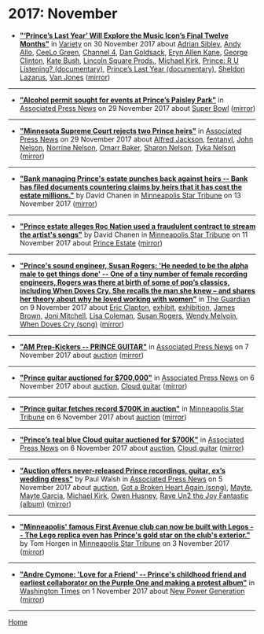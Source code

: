 # 2017: November

 - [**"‘Prince’s Last Year’ Will Explore the Music Icon’s Final Twelve Months"**](https://variety.com/2017/tv/news/princes-last-year-documentary-1202626889/) in [Variety](https://variety.com/) on 30 November 2017 about [Adrian Sibley](../../topics/adrian-sibley/index.md), [Andy Allo](../../topics/andy-allo/index.md), [CeeLo Green](../../topics/ceelo-green/index.md), [Channel 4](../../topics/channel-4/index.md), [Dan Goldsack](../../topics/dan-goldsack/index.md), [Eryn Allen Kane](../../topics/eryn-allen-kane/index.md), [George Clinton](../../topics/george-clinton/index.md), [Kate Bush](../../topics/kate-bush/index.md), [Lincoln Square Prods.](../../topics/lincoln-square-prods/index.md), [Michael Kirk](../../topics/michael-kirk/index.md), [Prince: R U Listening? (documentary)](../../topics/documentary/prince-r-u-listening/index.md), [Prince’s Last Year (documentary)](../../topics/documentary/prince-s-last-year/index.md), [Sheldon Lazarus](../../topics/sheldon-lazarus/index.md), [Van Jones](../../topics/van-jones/index.md) ([mirror](https://web.archive.org/web/*/https://variety.com/2017/tv/news/princes-last-year-documentary-1202626889/))

----

 - [**"Alcohol permit sought for events at Prince’s Paisley Park"**](https://apnews.com/cd4a980b1fcb4c82aeb268b53dba06dc) in [Associated Press News](https://apnews.com/) on 29 November 2017 about [Super Bowl](../../topics/super-bowl/index.md) ([mirror](https://web.archive.org/web/*/https://apnews.com/cd4a980b1fcb4c82aeb268b53dba06dc))

----

 - [**"Minnesota Supreme Court rejects two Prince heirs"**](https://apnews.com/0ff4834801f741d5a5119c38e2286c02) in [Associated Press News](https://apnews.com/) on 29 November 2017 about [Alfred Jackson](../../topics/alfred-jackson/index.md), [fentanyl](../../topics/fentanyl/index.md), [John Nelson](../../topics/john-nelson/index.md), [Norrine Nelson](../../topics/norrine-nelson/index.md), [Omarr Baker](../../topics/omarr-baker/index.md), [Sharon Nelson](../../topics/sharon-nelson/index.md), [Tyka Nelson](../../topics/tyka-nelson/index.md) ([mirror](https://web.archive.org/web/*/https://apnews.com/0ff4834801f741d5a5119c38e2286c02))

----

 - [**"Bank managing Prince's estate punches back against heirs -- Bank has filed documents countering claims by heirs that it has cost the estate millions."**](http://www.startribune.com/bank-managing-prince-s-estate-punches-back-against-heirs/457300243/) by David Chanen in [Minneapolis Star Tribune](http://www.startribune.com/) on 13 November 2017 ([mirror](https://web.archive.org/web/*/http://www.startribune.com/bank-managing-prince-s-estate-punches-back-against-heirs/457300243/))

----

 - [**"Prince estate alleges Roc Nation used a fraudulent contract to stream the artist's songs"**](http://www.startribune.com/prince-estate-alleges-roc-nation-used-a-fraudulent-contract-to-stream-the-artist-s-songs/456728283/) by David Chanen in [Minneapolis Star Tribune](http://www.startribune.com/) on 11 November 2017 about [Prince Estate](../../topics/prince-estate/index.md) ([mirror](https://web.archive.org/web/*/http://www.startribune.com/prince-estate-alleges-roc-nation-used-a-fraudulent-contract-to-stream-the-artist-s-songs/456728283/))

----

 - [**"Prince's sound engineer, Susan Rogers: 'He needed to be the alpha male to get things done' -- One of a tiny number of female recording engineers, Rogers was there at birth of some of pop’s classics, including When Doves Cry. She recalls the man she knew – and shares her theory about why he loved working with women"**](https://www.theguardian.com/music/2017/nov/09/princes-sound-engineer-susan-rogers-he-needed-to-be-the-alpha-male-to-get-things-done) in [The Guardian](https://www.theguardian.com/) on 9 November 2017 about [Eric Clapton](../../topics/eric-clapton/index.md), [exhibit](../../topics/exhibit/index.md), [exhibition](../../topics/exhibition/index.md), [James Brown](../../topics/james-brown/index.md), [Joni Mitchell](../../topics/joni-mitchell/index.md), [Lisa Coleman](../../topics/lisa-coleman/index.md), [Susan Rogers](../../topics/susan-rogers/index.md), [Wendy Melvoin](../../topics/wendy-melvoin/index.md), [When Doves Cry (song)](../../topics/song/when-doves-cry/index.md) ([mirror](https://web.archive.org/web/*/https://www.theguardian.com/music/2017/nov/09/princes-sound-engineer-susan-rogers-he-needed-to-be-the-alpha-male-to-get-things-done))

----

 - [**"AM Prep-Kickers -- PRINCE GUITAR"**](https://apnews.com/8045c44b70334e33bdcda7511ed769ae) in [Associated Press News](https://apnews.com/) on 7 November 2017 about [auction](../../topics/auction/index.md) ([mirror](https://web.archive.org/web/*/https://apnews.com/8045c44b70334e33bdcda7511ed769ae))

----

 - [**"Prince guitar auctioned for $700,000"**](https://apnews.com/3305278f51e8419a9c56fe24013761db) in [Associated Press News](https://apnews.com/) on 6 November 2017 about [auction](../../topics/auction/index.md), [Cloud guitar](../../topics/cloud-guitar/index.md) ([mirror](https://web.archive.org/web/*/https://apnews.com/3305278f51e8419a9c56fe24013761db))

----

 - [**"Prince guitar fetches record $700K in auction"**](http://www.startribune.com/prince-guitar-fetches-record-700k-in-auction/455397973/) in [Minneapolis Star Tribune](http://www.startribune.com/) on 6 November 2017 about [auction](../../topics/auction/index.md) ([mirror](https://web.archive.org/web/*/http://www.startribune.com/prince-guitar-fetches-record-700k-in-auction/455397973/))

----

 - [**"Prince’s teal blue Cloud guitar auctioned for $700K"**](https://apnews.com/7b24e181a75149e88cad384d6d289b74) in [Associated Press News](https://apnews.com/) on 6 November 2017 about [auction](../../topics/auction/index.md), [Cloud guitar](../../topics/cloud-guitar/index.md) ([mirror](https://web.archive.org/web/*/https://apnews.com/7b24e181a75149e88cad384d6d289b74))

----

 - [**"Auction offers never-released Prince recordings, guitar, ex’s wedding dress"**](https://apnews.com/a37b4dffd41e4f0aa89ed41ee05e4185) by Paul Walsh in [Associated Press News](https://apnews.com/) on 5 November 2017 about [auction](../../topics/auction/index.md), [Got a Broken Heart Again (song)](../../topics/song/got-a-broken-heart-again/index.md), [Mayte](../../topics/mayte/index.md), [Mayte Garcia](../../topics/mayte-garcia/index.md), [Michael Kirk](../../topics/michael-kirk/index.md), [Owen Husney](../../topics/owen-husney/index.md), [Rave Un2 the Joy Fantastic (album)](../../topics/album/rave-un2-the-joy-fantastic/index.md) ([mirror](https://web.archive.org/web/*/https://apnews.com/a37b4dffd41e4f0aa89ed41ee05e4185))

----

 - [**"Minneapolis' famous First Avenue club can now be built with Legos -- The Lego replica even has Prince's gold star on the club's exterior."**](http://www.startribune.com/minneapolis-famous-first-avenue-club-can-now-be-built-with-legos/454951113/) by Tom Horgen in [Minneapolis Star Tribune](http://www.startribune.com/) on 3 November 2017 ([mirror](https://web.archive.org/web/*/http://www.startribune.com/minneapolis-famous-first-avenue-club-can-now-be-built-with-legos/454951113/))

----

 - [**"Andre Cymone: 'Love for a Friend' -- Prince's childhood friend and earliest collaborator on the Purple One and making a protest album"**](https://www.washingtontimes.com/news/2017/nov/1/prince-former-bandmate-andre-cymone-discusses-join/) in [Washington Times](https://www.washingtontimes.com/) on 1 November 2017 about [New Power Generation](../../topics/new-power-generation/index.md) ([mirror](https://web.archive.org/web/*/https://www.washingtontimes.com/news/2017/nov/1/prince-former-bandmate-andre-cymone-discusses-join/))

----

[Home](./)
